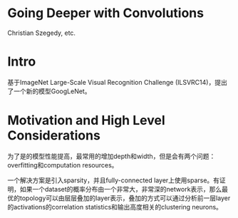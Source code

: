 # Going Deeper with Convolutions

Christian Szegedy, etc.

# Intro

基于ImageNet Large-Scale Visual Recognition Challenge (ILSVRC14)，提出了一个新的模型GoogLeNet。

# Motivation and High Level Considerations

为了是的模型性能提高，最常用的增加depth和width，但是会有两个问题：overfitting和computation resources。

一个解决方案是引入sparsity，并且fully-connected layer上使用sparse。有证明，如果一个dataset的概率分布由一个非常大，非常深的network表示，那么最优的topology可以由层层叠加的layer表示，叠加的方式可以通过分析前一层layer的activations的correlation statistics和输出高度相关的clustering neurons。